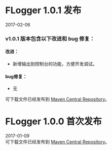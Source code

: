 # FLogger 1.0.1 发布
2017-02-06
### v1.0.1 版本包含以下改进和 bug 修复：
#### 改进：
* 新增输出到控制台的功能，方便开发调试。
  
#### bug修复：
* 无 
  
可下载文件已经发布到 [Maven Central Repository](http://repo1.maven.org/maven2/com/github/cyfonly/flogger/1.0.1/)。
  
  
  
# FLogger 1.0.0 首次发布
2017-01-09  
可下载文件已经发布到 [Maven Central Repository](http://repo1.maven.org/maven2/com/github/cyfonly/flogger/1.0.0/)。
